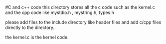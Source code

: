 #C and c++ code
this directory stores all the c code such as the kernel.c and the cpp code like mystdio.h
, mystring.h, types.h

please add files to the include directory like header files and add c/cpp files directly to
the directory.

the kernel.c is the kernel code.